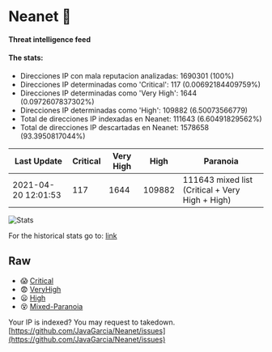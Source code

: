 # Neanet :hocho:
#### Threat intelligence feed
#### The stats:

- Direcciones IP con mala reputacion analizadas: 1690301 (100%)
- Direcciones IP determinadas como 'Critical':  117 (0.00692184409759%)
- Direcciones IP determinadas como 'Very High':  1644 (0.0972607837302%)
- Direcciones IP determinadas como 'High':  109882 (6.50073566779)
- Total de direcciones IP indexadas en Neanet:  111643 (6.60491829562%)
- Total de direcciones IP descartadas en Neanet:  1578658 (93.3950817044%)

| Last Update | Critical | Very High | High | Paranoia |
| --- | --- | --- | --- | --- |
| 2021-04-20 12:01:53 | 117 | 1644 | 109882 | 111643 mixed list (Critical + Very High + High)|

![Stats](https://docs.google.com/spreadsheets/d/e/2PACX-1vSnaNMIXVabIpDJjufMlzH7poXnshF3mgd8Is1g9ytUEzVsP5my4Trn8f-xkoLLQ38xpL3HtmUexLo6/pubchart?oid=501124687&format=image)

For the historical stats go to: [link](/stats.csv)
## Raw
- :scream: [Critical](https://raw.githubusercontent.com/JavaGarcia/Neanet/master/blacklists/neanet_critical.txt)
- :fearful: [VeryHigh](https://raw.githubusercontent.com/JavaGarcia/Neanet/master/blacklists/neanet_veryHigh.txtt)
- :frowning: [High](https://raw.githubusercontent.com/JavaGarcia/Neanet/master/blacklists/neanet_high.txt)
- :dizzy_face: [Mixed-Paranoia](https://raw.githubusercontent.com/JavaGarcia/Neanet/master/blacklists/neanet_all.txt)


Your IP is indexed? You may request to takedown. [https://github.com/JavaGarcia/Neanet/issues](https://github.com/JavaGarcia/Neanet/issues)































































































































































































































































































































































































































































































































































































































































































































































































































































































































































































































































































































































































































































































































































































































































































































































































































































































































































































































































































































































































































































































































































































































































































































































































































































































































































































































































































































































































































































































































































































































































































































































































































































































































































































































































































































































































































































































































































































































































































































































































































































































































































































































































































































































































































































































































































































































































































































































































































































































































































































































































































































































































































































































































































































































































































































































































































































































































































































































































































































































